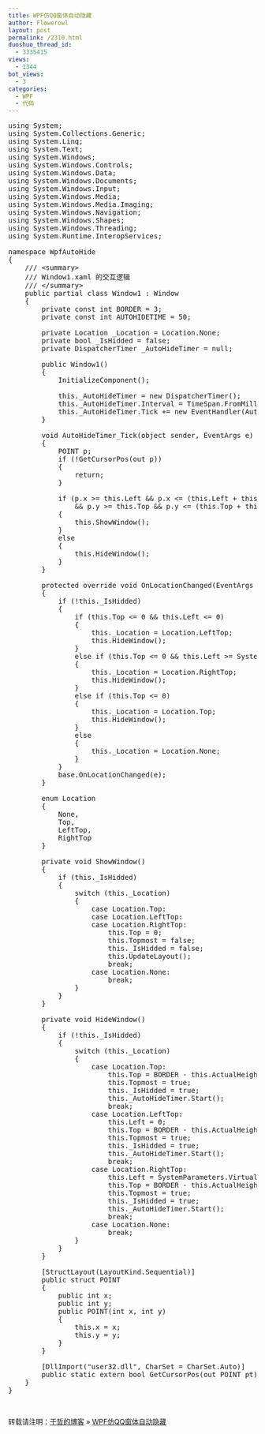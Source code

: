 ```yaml
---
title: WPF仿QQ窗体自动隐藏
author: Flowerowl
layout: post
permalink: /2310.html
duoshuo_thread_id:
  - 3335415
views:
  - 1344
bot_views:
  - 3
categories:
  - WPF
  - 代码
---
```

<pre class="lang:default decode:true ">using System;
using System.Collections.Generic;
using System.Linq;
using System.Text;
using System.Windows;
using System.Windows.Controls;
using System.Windows.Data;
using System.Windows.Documents;
using System.Windows.Input;
using System.Windows.Media;
using System.Windows.Media.Imaging;
using System.Windows.Navigation;
using System.Windows.Shapes;
using System.Windows.Threading;
using System.Runtime.InteropServices;

namespace WpfAutoHide
{
    /// &lt;summary&gt;
    /// Window1.xaml 的交互逻辑
    /// &lt;/summary&gt;
    public partial class Window1 : Window
    {
        private const int BORDER = 3;
        private const int AUTOHIDETIME = 50;

        private Location _Location = Location.None;
        private bool _IsHidded = false;
        private DispatcherTimer _AutoHideTimer = null;

        public Window1()
        {
            InitializeComponent();

            this._AutoHideTimer = new DispatcherTimer();
            this._AutoHideTimer.Interval = TimeSpan.FromMilliseconds(AUTOHIDETIME);
            this._AutoHideTimer.Tick += new EventHandler(AutoHideTimer_Tick);
        }

        void AutoHideTimer_Tick(object sender, EventArgs e)
        {
            POINT p;
            if (!GetCursorPos(out p))
            {
                return;
            }

            if (p.x &gt;= this.Left && p.x &lt;= (this.Left + this.ActualWidth)
                && p.y &gt;= this.Top && p.y &lt;= (this.Top + this.ActualHeight))
            {
                this.ShowWindow();
            }
            else
            {
                this.HideWindow();
            }
        }

        protected override void OnLocationChanged(EventArgs e)
        {
            if (!this._IsHidded)
            {
                if (this.Top &lt;= 0 && this.Left &lt;= 0)
                {
                    this._Location = Location.LeftTop;
                    this.HideWindow();
                }
                else if (this.Top &lt;= 0 && this.Left &gt;= SystemParameters.VirtualScreenWidth - this.ActualWidth)
                {
                    this._Location = Location.RightTop;
                    this.HideWindow();
                }
                else if (this.Top &lt;= 0)
                {
                    this._Location = Location.Top;
                    this.HideWindow();
                }
                else
                {
                    this._Location = Location.None;
                }
            }
            base.OnLocationChanged(e);
        }

        enum Location
        {
            None,
            Top,
            LeftTop,
            RightTop
        }

        private void ShowWindow()
        {
            if (this._IsHidded)
            {
                switch (this._Location)
                {
                    case Location.Top:
                    case Location.LeftTop:
                    case Location.RightTop:
                        this.Top = 0;
                        this.Topmost = false;
                        this._IsHidded = false;
                        this.UpdateLayout();
                        break;
                    case Location.None:
                        break;
                }
            }
        }

        private void HideWindow()
        {
            if (!this._IsHidded)
            {
                switch (this._Location)
                {
                    case Location.Top:
                        this.Top = BORDER - this.ActualHeight;
                        this.Topmost = true;
                        this._IsHidded = true;
                        this._AutoHideTimer.Start();
                        break;
                    case Location.LeftTop:
                        this.Left = 0;
                        this.Top = BORDER - this.ActualHeight;
                        this.Topmost = true;
                        this._IsHidded = true;
                        this._AutoHideTimer.Start();
                        break;
                    case Location.RightTop:
                        this.Left = SystemParameters.VirtualScreenWidth - this.ActualWidth;
                        this.Top = BORDER - this.ActualHeight;
                        this.Topmost = true;
                        this._IsHidded = true;
                        this._AutoHideTimer.Start();
                        break;
                    case Location.None:
                        break;
                }
            }
        }

        [StructLayout(LayoutKind.Sequential)]
        public struct POINT
        {
            public int x;
            public int y;
            public POINT(int x, int y)
            {
                this.x = x;
                this.y = y;
            }
        }

        [DllImport("user32.dll", CharSet = CharSet.Auto)]
        public static extern bool GetCursorPos(out POINT pt);
    }
}</pre>

&nbsp;

转载请注明：[于哲的博客][1] &raquo; [WPF仿QQ窗体自动隐藏][2]

 [1]: http://lazynight.me
 [2]: http://lazynight.me/2310.html